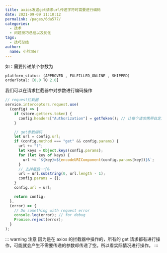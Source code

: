 ```yaml
---
title: axios发送get请求url传递字符时需要进行编码
date: 2021-09-09 11:10:12
permalink: /pages/6da577/
categories:
  - 技术
  - 问题技巧总结以及优化
tags:
  - 技巧总结
author:
  name: 小胖墩er
---
```


如：需要传递某个参数为

```js
platform_status: (APPROVED , FULFILLED_ONLINE , SHIPPED)
orderTotal: [0.0 TO 2.0]
```

我们可以在请求拦截器中对参数进行编码操作

```js
// request拦截器
service.interceptors.request.use(
  (config) => {
    if (store.getters.token) {
      config.headers["Authorization"] = getToken(); // 让每个请求携带自定义token 请根据实际情况自行修改
    }

    // get参数编码
    let url = config.url;
    if (config.method === "get" && config.params) {
      url += "?";
      let keys = Object.keys(config.params);
      for (let key of keys) {
        url += `${key}=${encodeURIComponent(config.params[key])}&`;
      }
      // 去掉最后一个&
      url = url.substring(0, url.length - 1);
      config.params = {};
    }
    config.url = url;

    return config;
  },
  (error) => {
    // Do something with request error
    console.log(error); // for debug
    Promise.reject(error);
  }
);
```

::: warning 注意
因为是在 axios 的拦截器中操作的，所有的 get 请求都有进行操作，可能就会产生不需要传递的参数却传递了空。所以看实际情况进行操作。
:::

